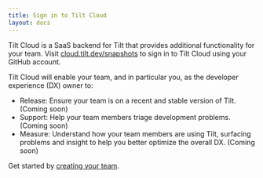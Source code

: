 ```yaml
---
title: Sign in to Tilt Cloud
layout: docs
---
```


Tilt Cloud is a SaaS backend for Tilt that provides additional functionality for your team. Visit [cloud.tilt.dev/snapshots](https://cloud.tilt.dev/snapshots) to sign in to Tilt Cloud using your GitHub account.

Tilt Cloud will enable your team, and in particular you, as the developer experience (DX) owner to:
- Release: Ensure your team is on a recent and stable version of Tilt. (Coming soon)
- Support: Help your team members triage development problems. (Coming soon)
- Measure: Understand how your team members are using Tilt, surfacing problems and insight to help you better optimize the overall DX. (Coming soon)

Get started by [creating your team](/tilt_teams.html).
